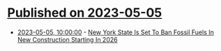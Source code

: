 # [Published on 2023-05-05](index.md)

* [2023-05-05, 10:00:00](https://news.slashdot.org/story/23/05/05/0024237/new-york-state-is-set-to-ban-fossil-fuels-in-new-construction-starting-in-2026?utm_source=rss1.0mainlinkanon&utm_medium=feed) - [New York State Is Set To Ban Fossil Fuels In New Construction Starting In 2026](https://news.slashdot.org/story/23/05/05/0024237/new-york-state-is-set-to-ban-fossil-fuels-in-new-construction-starting-in-2026?utm_source=rss1.0mainlinkanon&utm_medium=feed)
